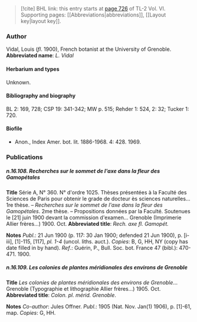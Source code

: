 > [!cite] BHL link: this entry starts at [page 726](https://www.biodiversitylibrary.org/page/33212768) of TL-2 Vol. VI.
> Supporting pages: [[Abbreviations|abbreviations]], [[Layout key|layout key]].

### Author

Vidal, Louis (*fl*. 1900), French botanist at the University of Grenoble. 
**Abbreviated name**: *L. Vidal*

#### Herbarium and types

Unknown.

#### Bibliography and biography

BL 2: 169, 728; CSP 19: 341-342; MW p. 515; Rehder 1: 524, 2: 32; Tucker 1: 720.

#### Biofile

- Anon., Index Amer. bot. lit. 1886-1968. 4: 428. 1969.

### Publications

##### n.16.108. Recherches sur le sommet de l'axe dans la fleur des Gamopétales

**Title**
Série A, N° 360. N° d'ordre 1025. Thèses présentées à la Faculté des Sciences de Paris pour obtenir le grade de docteur ès sciences naturelles... 1re thèse. – *Recherches sur le sommet de l'axe dans la fleur des Gamopétales*. 2me thèse. – Propositions données par la Faculté. Soutenues le \[21\] juin 1900 devant la commission d'examen... Grenoble (Imprimerie Allier frères...) 1900. Oct.
**Abbreviated title**: *Rech. axe fl. Gamopét.*

**Notes**
*Publ*.: 21 Jun 1900 (p. 117: 30 Jan 1900; defended 21 Jun 1900), p. \[i-iii\], \[1\]-115, \[117\], *pl. 1-4* (uncol. liths. auct.). *Copies*: B, G, HH, NY (copy has date filled in by hand).
*Ref*.: Guérin, P., Bull. Soc. bot. France 47 (bibl.): 470-471. 1900.

##### n.16.109. Les colonies de plantes méridionales des environs de Grenoble

**Title**
*Les colonies de plantes méridionales des environs de Grenoble*... Grenoble (Typographie et lithographie Allier frères...) 1905. Oct.
**Abbreviated title**: *Colon. pl. mérid. Grenoble*.

**Notes**
*Co-author*: Jules Offner.
*Publ*.: 1905 (Nat. Nov. Jan(1) 1906), p. \[1\]-61, map. *Copies*: G, HH.

